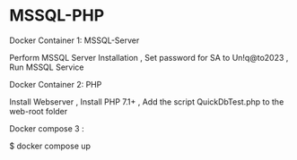# MSSQL-PHP

Docker Container 1: MSSQL-Server

Perform MSSQL Server Installation ,
Set password for SA to Un!q@to2023 ,
Run MSSQL Service

Docker Container 2: PHP

Install Webserver ,
Install PHP 7.1+ ,
Add the script QuickDbTest.php to the web-root folder

Docker compose 3 :

$ docker compose up
